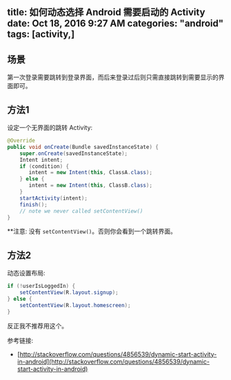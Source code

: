 title: 如何动态选择 Android 需要启动的 Activity
date: Oct 18, 2016 9:27 AM
categories: "android"
tags: [activity,]
---
## 场景

第一次登录需要跳转到登录界面，而后来登录过后则只需直接跳转到需要显示的界面即可。


## 方法1

设定一个无界面的跳转 Activity:

```java
@Override
public void onCreate(Bundle savedInstanceState) {
    super.onCreate(savedInstanceState);
    Intent intent;
    if (condition) {
       intent = new Intent(this, ClassA.class);
    } else {
       intent = new Intent(this, ClassB.class);
    }
    startActivity(intent);
    finish();
    // note we never called setContentView()
}
```
**注意: 没有 `setContentView()`。否则你会看到一个跳转界面。

## 方法2

动态设置布局:

```java
if (!userIsLoggedIn) {
    setContentView(R.layout.signup);
} else {
    setContentView(R.layout.homescreen);
}
```

反正我不推荐用这个。


参考链接:

* [http://stackoverflow.com/questions/4856539/dynamic-start-activity-in-android](http://stackoverflow.com/questions/4856539/dynamic-start-activity-in-android)
